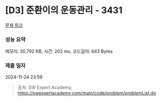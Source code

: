 # [D3] 준환이의 운동관리 - 3431 

[문제 링크](https://swexpertacademy.com/main/code/problem/problemDetail.do?contestProbId=AWE_ZXcqAAMDFAV2) 

### 성능 요약

메모리: 30,792 KB, 시간: 202 ms, 코드길이: 643 Bytes

### 제출 일자

2024-11-24 23:59



> 출처: SW Expert Academy, https://swexpertacademy.com/main/code/problem/problemList.do